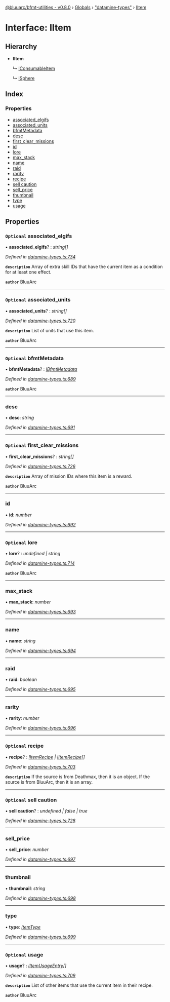 [@bluuarc/bfmt-utilities - v0.8.0](../README.md) › [Globals](../globals.md) › ["datamine-types"](../modules/_datamine_types_.md) › [IItem](_datamine_types_.iitem.md)

# Interface: IItem

## Hierarchy

* **IItem**

  ↳ [IConsumableItem](_datamine_types_.iconsumableitem.md)

  ↳ [ISphere](_datamine_types_.isphere.md)

## Index

### Properties

* [associated_elgifs](_datamine_types_.iitem.md#optional-associated_elgifs)
* [associated_units](_datamine_types_.iitem.md#optional-associated_units)
* [bfmtMetadata](_datamine_types_.iitem.md#optional-bfmtmetadata)
* [desc](_datamine_types_.iitem.md#desc)
* [first_clear_missions](_datamine_types_.iitem.md#optional-first_clear_missions)
* [id](_datamine_types_.iitem.md#id)
* [lore](_datamine_types_.iitem.md#optional-lore)
* [max_stack](_datamine_types_.iitem.md#max_stack)
* [name](_datamine_types_.iitem.md#name)
* [raid](_datamine_types_.iitem.md#raid)
* [rarity](_datamine_types_.iitem.md#rarity)
* [recipe](_datamine_types_.iitem.md#optional-recipe)
* [sell caution](_datamine_types_.iitem.md#optional-sell-caution)
* [sell_price](_datamine_types_.iitem.md#sell_price)
* [thumbnail](_datamine_types_.iitem.md#thumbnail)
* [type](_datamine_types_.iitem.md#type)
* [usage](_datamine_types_.iitem.md#optional-usage)

## Properties

### `Optional` associated_elgifs

• **associated_elgifs**? : *string[]*

*Defined in [datamine-types.ts:734](https://github.com/BluuArc/bfmt-utilities/blob/master/src/datamine-types.ts#L734)*

**`description`** Array of extra skill IDs that have the current item as a condition for at least one effect.

**`author`** BluuArc

___

### `Optional` associated_units

• **associated_units**? : *string[]*

*Defined in [datamine-types.ts:720](https://github.com/BluuArc/bfmt-utilities/blob/master/src/datamine-types.ts#L720)*

**`description`** List of units that use this item.

**`author`** BluuArc

___

### `Optional` bfmtMetadata

• **bfmtMetadata**? : *[IBfmtMetadata](_datamine_types_.ibfmtmetadata.md)*

*Defined in [datamine-types.ts:689](https://github.com/BluuArc/bfmt-utilities/blob/master/src/datamine-types.ts#L689)*

**`author`** BluuArc

___

###  desc

• **desc**: *string*

*Defined in [datamine-types.ts:691](https://github.com/BluuArc/bfmt-utilities/blob/master/src/datamine-types.ts#L691)*

___

### `Optional` first_clear_missions

• **first_clear_missions**? : *string[]*

*Defined in [datamine-types.ts:726](https://github.com/BluuArc/bfmt-utilities/blob/master/src/datamine-types.ts#L726)*

**`description`** Array of mission IDs where this item is a reward.

**`author`** BluuArc

___

###  id

• **id**: *number*

*Defined in [datamine-types.ts:692](https://github.com/BluuArc/bfmt-utilities/blob/master/src/datamine-types.ts#L692)*

___

### `Optional` lore

• **lore**? : *undefined | string*

*Defined in [datamine-types.ts:714](https://github.com/BluuArc/bfmt-utilities/blob/master/src/datamine-types.ts#L714)*

**`author`** BluuArc

___

###  max_stack

• **max_stack**: *number*

*Defined in [datamine-types.ts:693](https://github.com/BluuArc/bfmt-utilities/blob/master/src/datamine-types.ts#L693)*

___

###  name

• **name**: *string*

*Defined in [datamine-types.ts:694](https://github.com/BluuArc/bfmt-utilities/blob/master/src/datamine-types.ts#L694)*

___

###  raid

• **raid**: *boolean*

*Defined in [datamine-types.ts:695](https://github.com/BluuArc/bfmt-utilities/blob/master/src/datamine-types.ts#L695)*

___

###  rarity

• **rarity**: *number*

*Defined in [datamine-types.ts:696](https://github.com/BluuArc/bfmt-utilities/blob/master/src/datamine-types.ts#L696)*

___

### `Optional` recipe

• **recipe**? : *[IItemRecipe](_datamine_types_.iitemrecipe.md) | [IItemRecipe](_datamine_types_.iitemrecipe.md)[]*

*Defined in [datamine-types.ts:703](https://github.com/BluuArc/bfmt-utilities/blob/master/src/datamine-types.ts#L703)*

**`description`** If the source is from Deathmax, then it is an object. If the source is from BluuArc, then it is an array.

___

### `Optional` sell caution

• **sell caution**? : *undefined | false | true*

*Defined in [datamine-types.ts:728](https://github.com/BluuArc/bfmt-utilities/blob/master/src/datamine-types.ts#L728)*

___

###  sell_price

• **sell_price**: *number*

*Defined in [datamine-types.ts:697](https://github.com/BluuArc/bfmt-utilities/blob/master/src/datamine-types.ts#L697)*

___

###  thumbnail

• **thumbnail**: *string*

*Defined in [datamine-types.ts:698](https://github.com/BluuArc/bfmt-utilities/blob/master/src/datamine-types.ts#L698)*

___

###  type

• **type**: *[ItemType](../enums/_datamine_types_.itemtype.md)*

*Defined in [datamine-types.ts:699](https://github.com/BluuArc/bfmt-utilities/blob/master/src/datamine-types.ts#L699)*

___

### `Optional` usage

• **usage**? : *[IItemUsageEntry](_datamine_types_.iitemusageentry.md)[]*

*Defined in [datamine-types.ts:709](https://github.com/BluuArc/bfmt-utilities/blob/master/src/datamine-types.ts#L709)*

**`description`** List of other items that use the current item in their recipe.

**`author`** BluuArc
